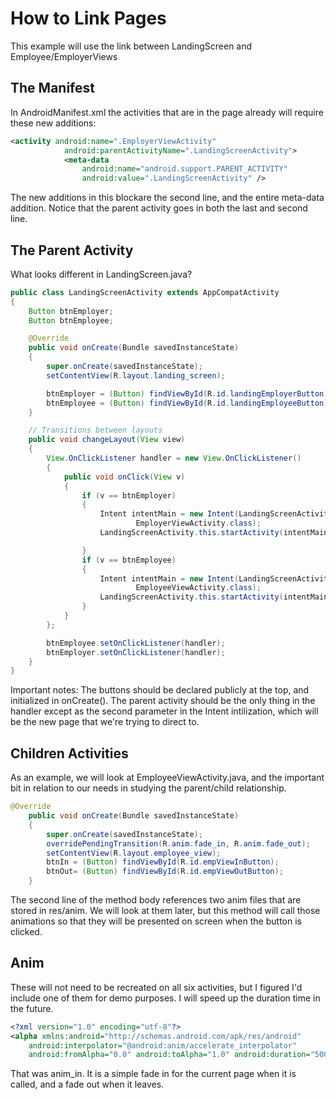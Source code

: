 # How to Link Pages

This example will use the link between LandingScreen and Employee/EmployerViews

## The Manifest

In AndroidManifest.xml the activities that are in the page already will require these new additions: 

```xml
<activity android:name=".EmployerViewActivity"
            android:parentActivityName=".LandingScreenActivity">
            <meta-data
                android:name="android.support.PARENT_ACTIVITY"
                android:value=".LandingScreenActivity" />
```

The new additions in this blockare the second line, and the entire meta-data addition. Notice that the parent activity goes in both the last and second line.

## The Parent Activity

What looks different in LandingScreen.java?

```java
public class LandingScreenActivity extends AppCompatActivity
{
    Button btnEmployer;
    Button btnEmployee;

    @Override
    public void onCreate(Bundle savedInstanceState)
    {
        super.onCreate(savedInstanceState);
        setContentView(R.layout.landing_screen);

        btnEmployer = (Button) findViewById(R.id.landingEmployerButton);
        btnEmployee = (Button) findViewById(R.id.landingEmployeeButton);
    }

    // Transitions between layouts
    public void changeLayout(View view)
    {
        View.OnClickListener handler = new View.OnClickListener()
        {
            public void onClick(View v)
            {
                if (v == btnEmployer)
                {
                    Intent intentMain = new Intent(LandingScreenActivity.this,
                            EmployerViewActivity.class);
                    LandingScreenActivity.this.startActivity(intentMain);

                }
                if (v == btnEmployee)
                {
                    Intent intentMain = new Intent(LandingScreenActivity.this,
                            EmployeeViewActivity.class);
                    LandingScreenActivity.this.startActivity(intentMain);
                }
            }
        };

        btnEmployee.setOnClickListener(handler);
        btnEmployer.setOnClickListener(handler);
    }
}
```

Important notes: The buttons should be declared publicly at the top, and initialized in onCreate(). The parent activity should be the only thing in the handler except as the second parameter in the Intent intilization, which will be the new page that we're trying to direct to. 

## Children Activities

As an example, we will look at EmployeeViewActivity.java, and the important bit in relation to our needs in studying the parent/child relationship.

```java
@Override
    public void onCreate(Bundle savedInstanceState)
    {
        super.onCreate(savedInstanceState);
        overridePendingTransition(R.anim.fade_in, R.anim.fade_out);
        setContentView(R.layout.employee_view);
        btnIn = (Button) findViewById(R.id.empViewInButton);
        btnOut= (Button) findViewById(R.id.empViewOutButton);
    }
```

The second line of the method body references two anim files that are stored in res/anim. We will look at them later, but this method will call those animations so that they will be presented on screen when the button is clicked.

## Anim

These will not need to be recreated on all six activities, but I figured I'd include one of them for demo purposes. I will speed up the duration time in the future.

```xml
<?xml version="1.0" encoding="utf-8"?>
<alpha xmlns:android="http://schemas.android.com/apk/res/android"
    android:interpolator="@android:anim/accelerate_interpolator"
    android:fromAlpha="0.0" android:toAlpha="1.0" android:duration="500" />
```

That was anim_in. It is a simple fade in for the current page when it is called, and a fade out when it leaves.
